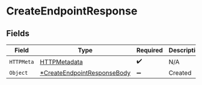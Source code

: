 # CreateEndpointResponse


## Fields

| Field                                                          | Type                                                           | Required                                                       | Description                                                    |
| -------------------------------------------------------------- | -------------------------------------------------------------- | -------------------------------------------------------------- | -------------------------------------------------------------- |
| `HTTPMeta`                                                     | [HTTPMetadata](./httpmetadata.md)                              | :heavy_check_mark:                                             | N/A                                                            |
| `Object`                                                       | [*CreateEndpointResponseBody](./createendpointresponsebody.md) | :heavy_minus_sign:                                             | Created                                                        |